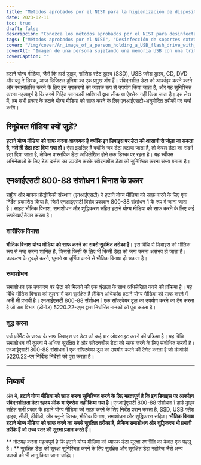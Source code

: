 ```yaml
---
title: "Métodos aprobados por el NIST para la higienización de dispositivos multimedia extraíbles"
date: 2023-02-11
toc: true
draft: false
descripción: "Conozca los métodos aprobados por el NIST para desinfectar discos duros, unidades SSD, unidades flash USB, CD, DVD y discos Blu-ray para proteger los datos confidenciales de accesos no autorizados."
tags: ["Métodos aprobados por el NIST", "Desinfección de soportes extraíbles", "Discos duros", "Unidades SSD", "Unidades flash USB", "CD", "DVD", "Discos Blu-ray", "Seguridad de datos", "Protección de datos confidenciales"]
cover: "/img/cover/An_image_of_a_person_holding_a_USB_flash_drive_with_a_shreder.png"
coverAlt: "Imagen de una persona sujetando una memoria USB con una trituradora de fondo"
coverCaption: ""
---
```



 हटाने योग्य मीडिया, जैसे कि हार्ड ड्राइव, सॉलिड स्टेट ड्राइव (SSD), USB फ्लैश ड्राइव, CD, DVD और ब्लू-रे डिस्क, आज डिजिटल दुनिया का एक प्रमुख अंग हैं। संवेदनशील डेटा को आर्काइव करने करने और स्थानांतरित करने के लिए इन उपकरणों का व्यापक रूप से उपयोग किया जाता है, और यह सुनिश्चित करना महत्वपूर्ण है कि उनमें निहित जानकारी व्यक्तियों द्वारा लीक या ऐक्सेस नहीं किया जाता है। इस लेख में, हम सभी प्रकार के हटाने योग्य मीडिया को साफ करने के लिए एनआईएसटी-अनुमोदित तरीकों पर चर्चा करेंगे।
 
 ## रिमूवेबल मीडिया क्यों जुड़ें?
 
 **हटाने योग्य मीडिया को साफ करना आवश्यक है क्योंकि इन डिवाइस पर डेटा को आसानी से जोड़ा जा सकता है, भले ही डेटा हटा दिया गया हो।** ऐसा इसलिए है क्योंकि जब डेटा हटाया जाता है, तो केवल डेटा का संदर्भ हटा दिया जाता है, लेकिन वास्तविक डेटा अधिलेखित होने तक डिस्क पर रहता है। यह स्वीक्स अभिनेताओं के लिए डेटा दर्जता का उपयोग करके संवेदनशील डेटा को सुनिश्चित करना संभव बनाता है।
 
 ## एनआईएसटी 800-88 संशोधन 1 विनाश के प्रकार
 
 राष्ट्रीय और मानक प्रौद्योगिकी संस्थान (एनआईएसटी) ने हटाने योग्य मीडिया को साफ़ करने के लिए एक निर्देश प्रकाशित किया है, जिसे एनआईएसटी विशेष प्रकाशन 800-88 संशोधन 1 के रूप में जाना जाता है। साइट भौतिक विनाश, समाशोधन और शुद्धिकरण सहित हटाने योग्य मीडिया को साफ़ करने के लिए कई रूपरेखाएँ तैयार करता है।
 
 ### शारीरिक विनाश
 
 **भौतिक विनाश योग्य मीडिया को साफ करने का सबसे सुरक्षित तरीका है।** इस विधि से डिवाइस को भौतिक रूप से नष्ट करना शामिल है, जिससे किसी के लिए भी किसी डेटा को जमा करना असंभव हो जाता है। उपकरण के टुकड़े करने, घुमाने या चूर्णित करने से भौतिक विनाश हो सकता है।
 
 ### समाशोधन
 
 समाशोधन एक उपकरण पर डेटा को मिलाने की एक श्रृंखला के साथ अधिलेखित करने की प्रक्रिया है। यह विधि भौतिक विनाश की तुलना में कम सुरक्षित है लेकिन अधिकांश हटाने योग्य मीडिया को साफ करने में अभी भी प्रभावी है। एनआईएसटी 800-88 संशोधन 1 एक सॉफ्टवेयर टूल का उपयोग करने का टैग करता है जो रक्षा विभाग (डीमोड) 5220.22-एएम द्वारा निर्धारित मानकों को पूरा करता है।
 
 ### शुद्ध करना
 
 पर्ज़ फ़ॉर्मैट के प्रारूप के साथ डिवाइस पर डेटा को कई बार ओवरराइट करने की प्रक्रिया है। यह विधि समाशोधन की तुलना में अधिक सुरक्षित है और संवेदनशील डेटा को साफ करने के लिए संशोधित करती है। एनआईएसटी 800-88 संशोधन 1 एक सॉफ्टवेयर टूल का उपयोग करने की टैगेट करता है जो डीओडी 5220.22-एम निर्दिष्ट निर्देशों को पूरा करता है।
 
 __________________________________________
 
 ## निष्कर्ष
 
 अंत में, **हटाने योग्य मीडिया को साफ करना सुनिश्चित करने के लिए महत्वपूर्ण है कि इन डिवाइस पर आर्काइव संवेदनशीलता डेटा रहस्य लीक या ऐक्सेस नहीं किया गया है।** एनआईएसटी 800-88 संशोधन 1 हार्ड ड्राइव सहित सभी प्रकार के हटाने योग्य मीडिया को साफ़ करने के लिए निर्देश प्रदान करता है, SSD, USB फ्लैश ड्राइव, सीडी, डीवीडी, और ब्लू-रे डिस्क, भौतिक विनाश, समाशोधन और शुद्धिकरण सहित। **भौतिक विनाश हटाने योग्य मीडिया को साफ करने का सबसे सुरक्षित तरीका है, लेकिन समाशोधन और शुद्धिकरण भी प्रभावी तरीके हैं जो उच्च स्तर की सुरक्षा प्रदान करते हैं।**
 
 ** नोटयह करना महत्वपूर्ण है कि हटाने योग्य मीडिया को व्यापक डेटा सुरक्षा रणनीति का केवल एक पहलू है। ** सुरक्षित डेटा की सुरक्षा सुनिश्चित करने के लिए सुरक्षित और सुरक्षित डेटा स्टोरेज जैसे अन्य उपायों को भी लागू किया जाना चाहिए।
 
